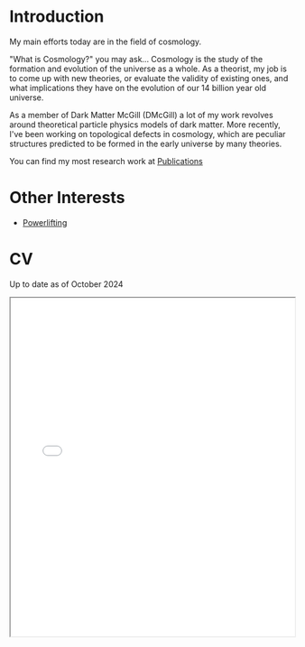 # Introduction
My main efforts today are in the field of cosmology.

"What is Cosmology?" you may ask... Cosmology is the study of the formation and evolution of the universe as a whole. As a theorist, my job is to come up with new theories, or evaluate the validity of existing ones, and what implications they have on the evolution of our 14 billion year old universe.

As a member of Dark Matter McGill (DMcGill) a lot of my work revolves around theoretical particle physics models of dark matter. More recently, I've been working on topological defects in cosmology, which are peculiar structures predicted to be formed in the early universe by many theories.

You can find my most research work at [Publications](../reasearch/index.md)

# Other Interests
- [Powerlifting](./powerlifting.md)


# CV

<!-- How to embed a PDF -->
Up to date as of October 2024
<iframe width="100%" height="600" src="./media/Berkin_Gurbuz_CV.pdf">